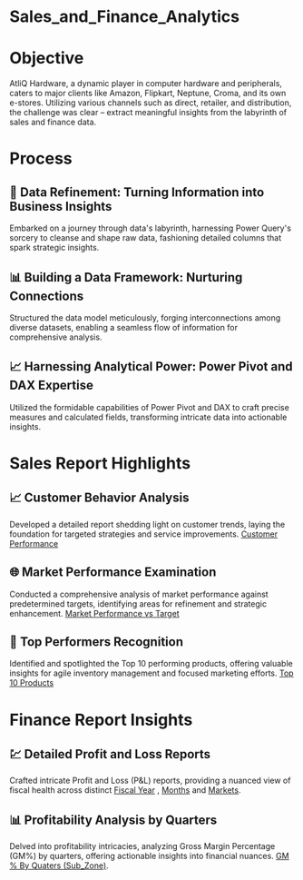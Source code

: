 # Sales_and_Finance_Analytics

# Objective
AtliQ Hardware, a dynamic player in computer hardware and peripherals, caters to major clients like Amazon, Flipkart, Neptune, Croma, and its own e-stores. Utilizing various channels such as direct, retailer, and distribution, the challenge was clear – extract meaningful insights from the labyrinth of sales and finance data.

# Process
## 🚀 Data Refinement: Turning Information into Business Insights
Embarked on a journey through data's labyrinth, harnessing Power Query's sorcery to cleanse and shape raw data, fashioning detailed columns that spark strategic insights.

## 📊 Building a Data Framework: Nurturing Connections
Structured the data model meticulously, forging interconnections among diverse datasets, enabling a seamless flow of information for comprehensive analysis.

## 📈 Harnessing Analytical Power: Power Pivot and DAX Expertise
Utilized the formidable capabilities of Power Pivot and DAX to craft precise measures and calculated fields, transforming intricate data into actionable insights.

# Sales Report Highlights
## 📈 Customer Behavior Analysis
Developed a detailed report shedding light on customer trends, laying the foundation for targeted strategies and service improvements. [Customer Performance](https://github.com/vignesh-srinivasan27/Sales_and_Finance_Analytics/blob/main/Customer_Performance_Report.pdf)

## 🌐 Market Performance Examination
Conducted a comprehensive analysis of market performance against predetermined targets, identifying areas for refinement and strategic enhancement. [Market Performance vs Target](https://github.com/vignesh-srinivasan27/Sales_and_Finance_Analytics/blob/main/Market_Performance%20vs%20Target.pdf)


## 🌟 Top Performers Recognition
Identified and spotlighted the Top 10 performing products, offering valuable insights for agile inventory management and focused marketing efforts. [Top 10 Products](https://github.com/vignesh-srinivasan27/Sales_and_Finance_Analytics/blob/main/Top_10_Products.pdf)

# Finance Report Insights
## 💹 Detailed Profit and Loss Reports
Crafted intricate Profit and Loss (P&L) reports, providing a nuanced view of fiscal health across distinct [Fiscal Year](https://github.com/vignesh-srinivasan27/Sales_and_Finance_Analytics/blob/main/P%20%26%20L%20Statement_Report_Fiscal_Year.pdf) , [Months](https://github.com/vignesh-srinivasan27/Sales_and_Finance_Analytics/blob/main/P%20%26%20L%20Statement_Report_By_Months.pdf) and [Markets](https://github.com/vignesh-srinivasan27/Sales_and_Finance_Analytics/blob/main/P%20%26%20L%20Statement_Report_By_Markets.pdf).

## 📊 Profitability Analysis by Quarters
Delved into profitability intricacies, analyzing Gross Margin Percentage (GM%) by quarters, offering actionable insights into financial nuances. [GM % By Quaters (Sub_Zone)](https://github.com/vignesh-srinivasan27/Sales_and_Finance_Analytics/blob/main/GM%25_By_Quaters_(Sub_Zone).pdf).
